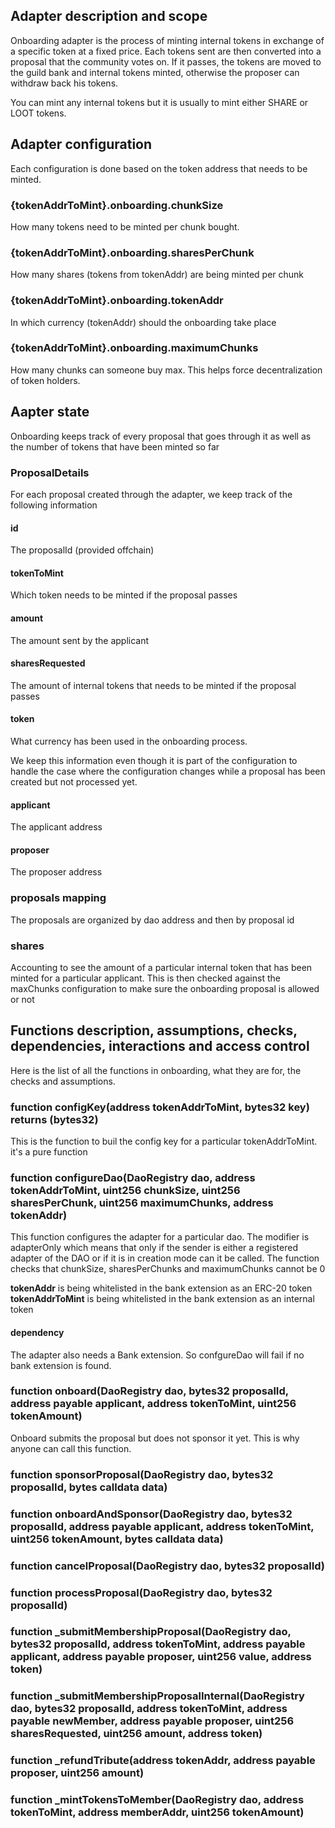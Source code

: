 ## Adapter description and scope
Onboarding adapter is the process of minting internal tokens in exchange of a specific token at a fixed price.
Each tokens sent are then converted into a proposal that the community votes on. If it passes, the tokens are moved to the 
guild bank and internal tokens minted, otherwise the proposer can withdraw back his tokens.

You can mint any internal tokens but it is usually to mint either SHARE or LOOT tokens.

## Adapter configuration
Each configuration is done based on the token address that needs to be minted.
### {tokenAddrToMint}.onboarding.chunkSize
How many tokens need to be minted per chunk bought. 

### {tokenAddrToMint}.onboarding.sharesPerChunk
How many shares (tokens from tokenAddr) are being minted per chunk
    
### {tokenAddrToMint}.onboarding.tokenAddr
In which currency (tokenAddr) should the onboarding take place

### {tokenAddrToMint}.onboarding.maximumChunks
How many chunks can someone buy max. This helps force decentralization of token holders.
## Aapter state
Onboarding keeps track of every proposal that goes through it as well as the number of tokens that have been minted so far
### ProposalDetails
For each proposal created through the adapter, we keep track of the following information
#### id
The proposalId (provided offchain) 
#### tokenToMint
Which token needs to be minted if the proposal passes
#### amount
The amount sent by the applicant
#### sharesRequested
The amount of internal tokens that needs to be minted if the proposal passes
#### token
What currency has been used in the onboarding process. 

We keep this information even though it is part of the configuration to handle the case where the configuration changes while a proposal has been created but not processed yet.
#### applicant
The applicant address
#### proposer
The proposer address

### proposals mapping
The proposals are organized by dao address and then by proposal id

### shares
Accounting to see the amount of a particular internal token that has been minted for a particular applicant. This is then checked against the maxChunks configuration to make sure the onboarding proposal is allowed or not

## Functions description, assumptions, checks, dependencies, interactions and access control
Here is the list of all the functions in onboarding, what they are for, the checks and assumptions.
### function configKey(address tokenAddrToMint, bytes32 key) returns (bytes32)
This is the function to buil the config key for a particular tokenAddrToMint.
it's a pure function
### function configureDao(DaoRegistry dao, address tokenAddrToMint, uint256 chunkSize, uint256 sharesPerChunk, uint256 maximumChunks, address tokenAddr)
This function configures the adapter for a particular dao.
The modifier is adapterOnly which means that only if the sender is either a registered adapter of the DAO or if it is in creation mode can it be called.
The function checks that chunkSize, sharesPerChunks and maximumChunks cannot be 0

**tokenAddr** is being whitelisted in the bank extension as an ERC-20 token
**tokenAddrToMint** is being whitelisted in the bank extension as an internal token
#### dependency
The adapter also needs a Bank extension. So confgureDao will fail if no bank extension is found.
### function onboard(DaoRegistry dao, bytes32 proposalId, address payable applicant, address tokenToMint, uint256 tokenAmount)
Onboard submits the proposal but does not sponsor it yet. This is why anyone can call this function.


### function sponsorProposal(DaoRegistry dao, bytes32 proposalId, bytes calldata data)
### function onboardAndSponsor(DaoRegistry dao, bytes32 proposalId, address payable applicant, address tokenToMint, uint256 tokenAmount, bytes calldata data)

### function cancelProposal(DaoRegistry dao, bytes32 proposalId)
    
### function processProposal(DaoRegistry dao, bytes32 proposalId)

### function _submitMembershipProposal(DaoRegistry dao, bytes32 proposalId, address tokenToMint, address payable applicant, address payable proposer, uint256 value, address token)

### function _submitMembershipProposalInternal(DaoRegistry dao, bytes32 proposalId, address tokenToMint, address payable newMember, address payable proposer, uint256 sharesRequested, uint256 amount, address token)

### function _refundTribute(address tokenAddr, address payable proposer, uint256 amount)

### function _mintTokensToMember(DaoRegistry dao, address tokenToMint, address memberAddr, uint256 tokenAmount)